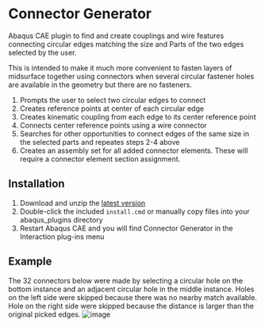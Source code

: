 # Connector Generator
Abaqus CAE plugin to find and create couplings and wire features connecting
circular edges matching the size and Parts of the two edges selected by the user.

This is intended to make it much more convenient to fasten layers of midsurface
together using connectors when several circular fastener holes are available in
the geometry but there are no fasteners.

1. Prompts the user to select two circular edges to connect
2. Creates reference points at center of each circular edge
3. Creates kinematic coupling from each edge to its center reference point
4. Connects center reference points using a wire connector
5. Searches for other opportunities to connect edges of the same size in the selected parts and repeates steps 2-4 above
6. Creates an assembly set for all added connector elements. These will require a connector element section assignment.

## Installation

1. Download and unzip the [latest version](https://github.com/costerwi/plugin-connectorGenerator/releases/latest)
2. Double-click the included `install.cmd` or manually copy files into your abaqus_plugins directory
3. Restart Abaqus CAE and you will find Connector Generator in the Interaction plug-ins menu

## Example
The 32 connectors below were made by selecting a circular hole on the bottom instance and an adjacent circular hole in the middle instance.
Holes on the left side were skipped because there was no nearby match available.
Hole on the right side were skipped because the distance is larger than the original picked edges.
![image](https://github.com/user-attachments/assets/118fe5de-63fc-4ba1-acc2-765913edb989)
